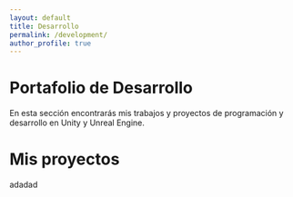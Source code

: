 ```yaml
---
layout: default
title: Desarrollo
permalink: /development/
author_profile: true
---
```


# Portafolio de Desarrollo

En esta sección encontrarás mis trabajos y proyectos de programación y desarrollo en Unity y Unreal Engine.

# Mis proyectos

adadad
  
</div>


